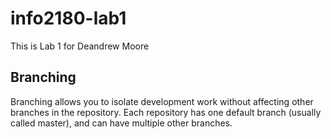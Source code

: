 # info2180-lab1

This is Lab 1 for Deandrew Moore

## Branching
Branching allows you to isolate development work without
affecting other branches in the repository. Each repository
has one default branch (usually called master), and can have 
multiple other branches.